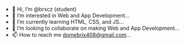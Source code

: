 - 👋 Hi, I’m @brxcz (student)
- 👀 I’m interested in Web and App Development...
- 🌱 I’m currently learning HTML, CSS, and JS...
- 💞️ I’m looking to collaborate on making Web and App Development...
- 📫 How to reach me domebrix408@gmail.com...



<!---
brxcz/brxcz is a ✨ special ✨ repository because its `README.md` (this file) appears on your GitHub profile.
You can click the Preview link to take a look at your changes.
--->
